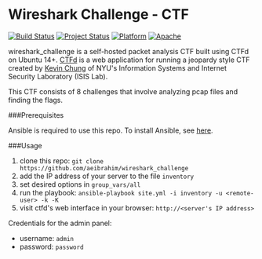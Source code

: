 # Wireshark Challenge - CTF

[![Build Status](https://img.shields.io/travis/aeibrahim/wireshark_challenge/master.svg?style=plastic)](https://travis-ci.org/aeibrahim/wireshark_challenge)
[![Project Status](https://img.shields.io/badge/status-WIP-brightgreen.svg?style=plastic)](#)
[![Platform](https://img.shields.io/badge/platform-Ubuntu%2014%2B-lightgrey.svg?style=plastic)](#)
[![Apache](https://img.shields.io/badge/license-Apache-blue.svg?style=plastic)](https://www.gnu.org/licenses/gpl.html)


wireshark_challenge is a self-hosted packet analysis CTF built using CTFd on Ubuntu 14+. [CTFd](https://github.com/isislab/CTFd) is a web application for running a jeopardy style CTF created by [Kevin Chung](https://github.com/ColdHeat) of NYU's Information Systems and Internet Security Laboratory (ISIS Lab). 

This CTF consists of 8 challenges that involve analyzing pcap files and finding the flags. 

###Prerequisites

Ansible is required to use this repo. To install Ansible, see [here](https://docs.ansible.com/ansible/intro_installation.html#installing-the-control-machine).

###Usage
1. clone this repo: `git clone https://github.com/aeibrahim/wireshark_challenge`
2. add the IP address of your server to the file `inventory`
3. set desired options in `group_vars/all`
4. run the playbook: `ansible-playbook site.yml -i inventory -u <remote-user> -k -K`
5. visit ctfd's web interface in your browser: `http://<server's IP address>`

Credentials for the admin panel: 
* username: `admin`
* password: `password`